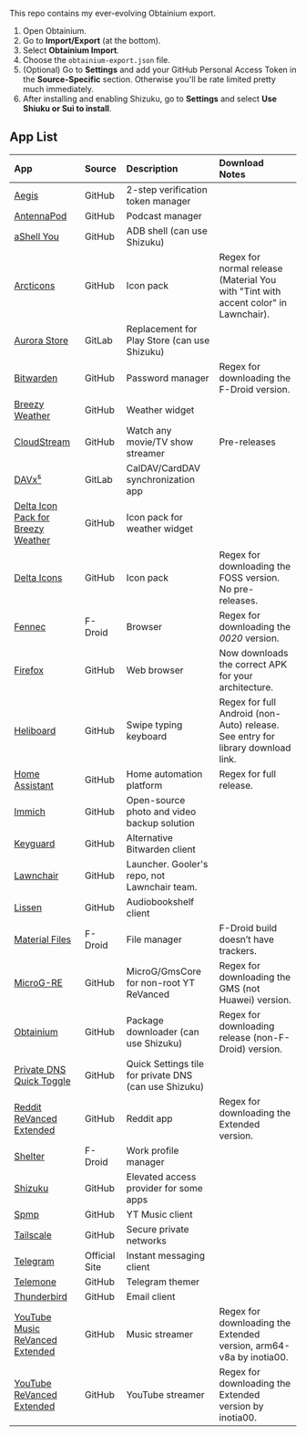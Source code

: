 This repo contains my ever-evolving Obtainium export.

1. Open Obtainium.
2. Go to **Import/Export** (at the bottom).
3. Select **Obtainium Import**.
4. Choose the `obtainium-export.json` file.
5. (Optional) Go to **Settings** and add your GitHub Personal Access Token in the **Source-Specific** section. Otherwise you'll be rate limited pretty much immediately.
7. After installing and enabling Shizuku, go to **Settings** and select **Use Shiuku or Sui to install**.

## App List

| App                                                                 | Source                                                                 | Description                                           | Download Notes                                                                                       |
|:--------------------------------------------------------------------|:----------------------------------------------------------------------|:------------------------------------------------------|:-----------------------------------------------------------------------------------------------------|
| [Aegis](https://github.com/beemdevelopment/Aegis)                   | GitHub                                                                | 2-step verification token manager                     |                                                                                                      |
| [AntennaPod](https://github.com/AntennaPod/AntennaPod)              | GitHub                                                                | Podcast manager                                       |                                                                                                      |
| [aShell You](https://github.com/DP-Hridayan/aShellYou)              | GitHub                                                                | ADB shell (can use Shizuku)                           |                                                                                                      |
| [Arcticons](https://github.com/Donnnno/Arcticons)                   | GitHub                                                                | Icon pack                                             | Regex for normal release (Material You with "Tint with accent color" in Lawnchair).                  |
| [Aurora Store](https://gitlab.com/AuroraOSS/AuroraStore)            | GitLab                                                                | Replacement for Play Store (can use Shizuku)          |                                                                                                      |
| [Bitwarden](https://github.com/bitwarden/mobile)                    | GitHub                                                                | Password manager                                      | Regex for downloading the F-Droid version.                                                           |
| [Breezy Weather](https://github.com/breezy-weather/breezy-weather)  | GitHub                                                                | Weather widget                                        |                                                                                                      |
| [CloudStream](https://github.com/LagradOst/CloudStream-3)           | GitHub                                                                | Watch any movie/TV show streamer                      | Pre-releases                                                                                         |
| [DAVx⁵](https://gitlab.com/bitfireAT/davx5)                         | GitLab                                                                | CalDAV/CardDAV synchronization app                   |                                                                                                      |
| [Delta Icon Pack for Breezy Weather](https://github.com/Delta-Icons/breezy-weather) | GitHub                                                                | Icon pack for weather widget                          |                                                                                                      |
| [Delta Icons](https://github.com/Delta-Icons)                       | GitHub                                                                | Icon pack                                             | Regex for downloading the FOSS version. No pre-releases.                                             |
| [Fennec](https://f-droid.org/packages/org.mozilla.fennec_fdroid/)   | F-Droid                                                               | Browser                                               | Regex for downloading the *0020* version.                                                            |
| [Firefox](https://github.com/mozilla-mobile/fenix)                  | GitHub                                                                | Web browser                                           | Now downloads the correct APK for your architecture.                                                 |
| [Heliboard](https://github.com/heliboard/heliboard)                 | GitHub                                                                | Swipe typing keyboard                                 | Regex for full Android (non-Auto) release. See entry for library download link.                      |
| [Home Assistant](https://github.com/home-assistant/android)         | GitHub                                                                | Home automation platform                              | Regex for full release.                                                                              |
| [Immich](https://github.com/immich-app/immich)                      | GitHub                                                                | Open-source photo and video backup solution           |                                                                                                      |
| [Keyguard](https://github.com/AChep/keyguard-app)                   | GitHub                                                                | Alternative Bitwarden client                          |                                                                                                      |
| [Lawnchair](https://github.com/Goooler/LawnchairRelease)            | GitHub                                                                | Launcher. Gooler's repo, not Lawnchair team.          |                                                                                                      |
| [Lissen](https://github.com/Audiobookshelf/Lissen)                  | GitHub                                                                | Audiobookshelf client                                 |                                                                                                      |
| [Material Files](https://f-droid.org/packages/me.zhanghai.android.files/) | F-Droid                                                               | File manager                                          | F-Droid build doesn’t have trackers.                                                                 |
| [MicroG-RE](https://github.com/WSTxda/MicroG-RE)                    | GitHub                                                                | MicroG/GmsCore for non-root YT ReVanced               | Regex for downloading the GMS (not Huawei) version.                                                  |
| [Obtainium](https://github.com/ImranR98/Obtainium)                  | GitHub                                                                | Package downloader (can use Shizuku)                  | Regex for downloading release (non-F-Droid) version.                                                 |
| [Private DNS Quick Toggle](https://github.com/karasevm/PrivateDNSAndroid) | GitHub                                                                | Quick Settings tile for private DNS (can use Shizuku) |                                                                                                      |
| [Reddit ReVanced Extended](https://github.com/revanced-apks/build-apps) | GitHub                                                                | Reddit app                                            | Regex for downloading the Extended version.                                                          |
| [Shelter](https://f-droid.org/packages/net.typeblog.shelter/)       | F-Droid                                                               | Work profile manager                                  |                                                                                                      |
| [Shizuku](https://github.com/RikkaApps/Shizuku)                     | GitHub                                                                | Elevated access provider for some apps                |                                                                                                      |
| [Spmp](https://github.com/toasterofbread/spmp)                      | GitHub                                                                | YT Music client                                       |                                                                                                      |
| [Tailscale](https://github.com/tailscale/tailscale)                 | GitHub                                                                | Secure private networks                               |                                                                                                      |
| [Telegram](https://telegram.org)                                    | Official Site                                                         | Instant messaging client                              |                                                                                                      |
| [Telemone](https://github.com/nxoim/Telemone)                       | GitHub                                                                | Telegram themer                                       |                                                                                                      |
| [Thunderbird](https://github.com/mozilla-mobile/fenix)              | GitHub                                                                | Email client                                          |                                                                                                      |
| [YouTube Music ReVanced Extended](https://github.com/revanced-apks/build-apps) | GitHub                                                                | Music streamer                                        | Regex for downloading the Extended version, arm64-v8a by inotia00.                                    |
| [YouTube ReVanced Extended](https://github.com/revanced-apks/build-apps) | GitHub                                                                | YouTube streamer                                      | Regex for downloading the Extended version by inotia00.                                              |
